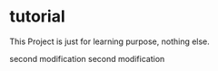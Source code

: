 # tutorial
This Project is just for learning purpose, nothing else.

second modification
second modification
